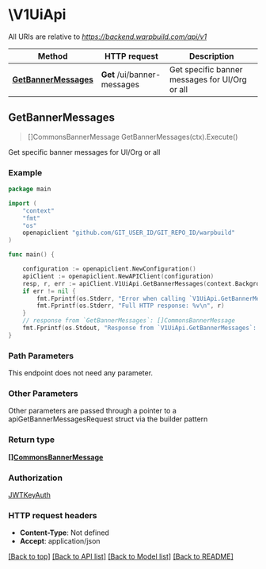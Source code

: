 # \V1UiApi

All URIs are relative to *https://backend.warpbuild.com/api/v1*

Method | HTTP request | Description
------------- | ------------- | -------------
[**GetBannerMessages**](V1UiApi.md#GetBannerMessages) | **Get** /ui/banner-messages | Get specific banner messages for UI/Org or all



## GetBannerMessages

> []CommonsBannerMessage GetBannerMessages(ctx).Execute()

Get specific banner messages for UI/Org or all

### Example

```go
package main

import (
    "context"
    "fmt"
    "os"
    openapiclient "github.com/GIT_USER_ID/GIT_REPO_ID/warpbuild"
)

func main() {

    configuration := openapiclient.NewConfiguration()
    apiClient := openapiclient.NewAPIClient(configuration)
    resp, r, err := apiClient.V1UiApi.GetBannerMessages(context.Background()).Execute()
    if err != nil {
        fmt.Fprintf(os.Stderr, "Error when calling `V1UiApi.GetBannerMessages``: %v\n", err)
        fmt.Fprintf(os.Stderr, "Full HTTP response: %v\n", r)
    }
    // response from `GetBannerMessages`: []CommonsBannerMessage
    fmt.Fprintf(os.Stdout, "Response from `V1UiApi.GetBannerMessages`: %v\n", resp)
}
```

### Path Parameters

This endpoint does not need any parameter.

### Other Parameters

Other parameters are passed through a pointer to a apiGetBannerMessagesRequest struct via the builder pattern


### Return type

[**[]CommonsBannerMessage**](CommonsBannerMessage.md)

### Authorization

[JWTKeyAuth](../README.md#JWTKeyAuth)

### HTTP request headers

- **Content-Type**: Not defined
- **Accept**: application/json

[[Back to top]](#) [[Back to API list]](../README.md#documentation-for-api-endpoints)
[[Back to Model list]](../README.md#documentation-for-models)
[[Back to README]](../README.md)

